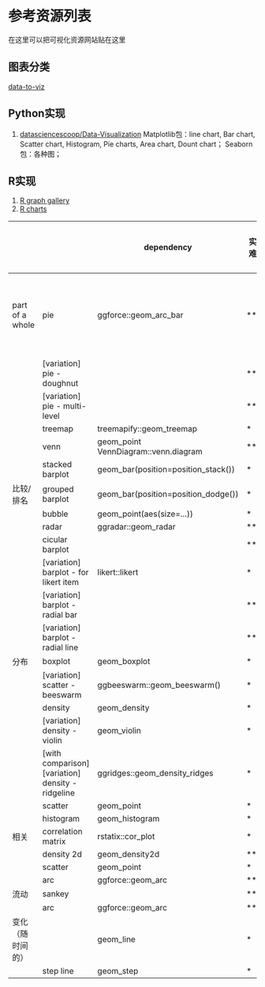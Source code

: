 # 参考资源列表
在这里可以把可视化资源网站贴在这里

## 图表分类
[data-to-viz](https://www.data-to-viz.com/)

## Python实现
1. [datasciencescoop/Data-Visualization](https://github.com/datasciencescoop/Data-Visualization)
  Matplotlib包：line chart, Bar chart, Scatter chart, Histogram, Pie charts, Area chart, Dount chart；
  Seaborn包：各种图；

## R实现
1. [R graph gallery](https://www.r-graph-gallery.com/index.html)
2. [R charts](https://r-charts.com)

|                  |                                                   | dependency                           | 实现难度 | 实现难点       | 注意事项 |
| ---------------- | ------------------------------------------------- | ------------------------------------ | -------- | -------------- | -------- |
| part of a whole  | pie                                               | ggforce::geom_arc_bar                | ***      | - 标签位置坐标 |          |
|                  | [variation] pie - doughnut                        |                                      | ***      |                |          |
|                  | [variation] pie - multi-level                     |                                      | ****     |                |          |
|                  | treemap                                           | treemapify::geom_treemap             | *        |                |          |
|                  | venn                                              | geom_point VennDiagram::venn.diagram | **       |                |          |
|                  | stacked barplot                                   | geom_bar(position=position_stack())  | *        |                |          |
| 比较/排名        | grouped barplot                                   | geom_bar(position=position_dodge())  | *        |                |          |
|                  | bubble                                            | geom_point(aes(size=...))            | *        |                |          |
|                  | radar                                             | ggradar::geom_radar                  | ***      |                |          |
|                  | cicular barplot                                   |                                      | ***      |                |          |
|                  | [variation] barplot - for likert item             | likert::likert                       | *        |                |          |
|                  | [variation] barplot - radial bar                  |                                      | ***      |                |          |
|                  | [variation] barplot - radial line                 |                                      | ***      |                |          |
| 分布             | boxplot                                           | geom_boxplot                         | *        |                |          |
|                  | [variation] scatter - beeswarm                    | ggbeeswarm::geom_beeswarm()          | *        |                |          |
|                  | density                                           | geom_density                         | *        |                |          |
|                  | [variation] density - violin                      | geom_violin                          | *        |                |          |
|                  | [with comparison] [variation] density - ridgeline | ggridges::geom_density_ridges        | *        |                |          |
|                  | scatter                                           | geom_point                           | *        |                |          |
|                  | histogram                                         | geom_histogram                       | *        |                |          |
| 相关             | correlation matrix                                | rstatix::cor_plot                    | *        |                |          |
|                  | density 2d                                        | geom_density2d                       | **       |                |          |
|                  | scatter                                           | geom_point                           | *        |                |          |
|                  | arc                                               | ggforce::geom_arc                    | **       |                |          |
| 流动             | sankey                                            |                                      | ***      |                |          |
|                  | arc                                               | ggforce::geom_arc                    | **       |                |          |
| 变化（随时间的） |                                                   | geom_line                            | *        |                |          |
|                  | step line                                         | geom_step                            | *        |                |          |
